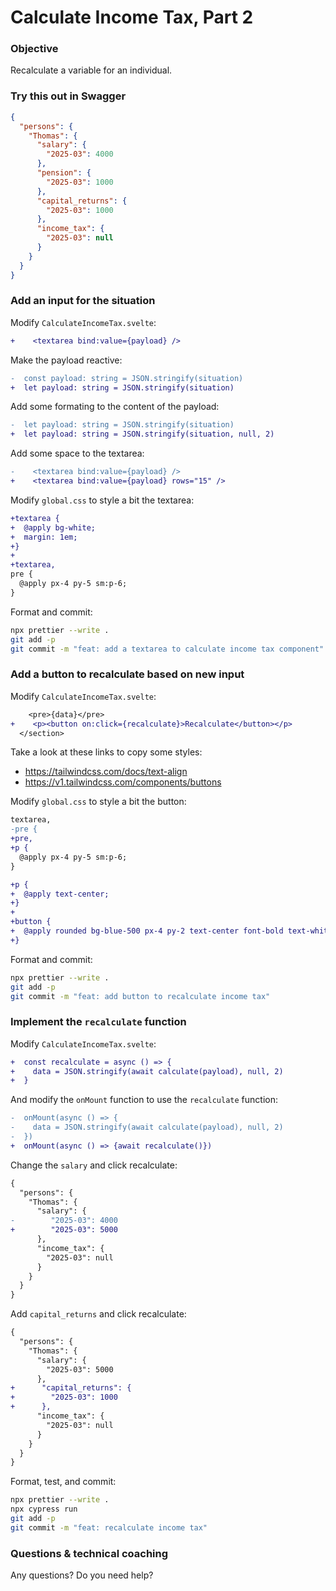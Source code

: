# Calculate Income Tax, Part 2

### Objective

Recalculate a variable for an individual.

### Try this out in Swagger

```json
{
  "persons": {
    "Thomas": {
      "salary": {
        "2025-03": 4000
      },
      "pension": {
        "2025-03": 1000
      },
      "capital_returns": {
        "2025-03": 1000
      },
      "income_tax": {
        "2025-03": null
      }
    }
  }
}
```

### Add an input for the situation

Modify `CalculateIncomeTax.svelte`:

```diff
+    <textarea bind:value={payload} />
```

Make the payload reactive:

```diff
-  const payload: string = JSON.stringify(situation)
+  let payload: string = JSON.stringify(situation)
```

Add some formating to the content of the payload:

```diff
-  let payload: string = JSON.stringify(situation)
+  let payload: string = JSON.stringify(situation, null, 2)
```

Add some space to the textarea:

```diff
-    <textarea bind:value={payload} />
+    <textarea bind:value={payload} rows="15" />
```

Modify `global.css` to style a bit the textarea:

```diff
+textarea {
+  @apply bg-white;
+  margin: 1em;
+}
+
+textarea,
pre {
  @apply px-4 py-5 sm:p-6;
}
```

Format and commit:

```sh
npx prettier --write .
git add -p
git commit -m "feat: add a textarea to calculate income tax component"
```

### Add a button to recalculate based on new input

Modify `CalculateIncomeTax.svelte`:

```diff
    <pre>{data}</pre>
+    <p><button on:click={recalculate}>Recalculate</button></p>
  </section>
```

Take a look at these links to copy some styles:

- https://tailwindcss.com/docs/text-align
- https://v1.tailwindcss.com/components/buttons

Modify `global.css` to style a bit the button:

```diff
textarea,
-pre {
+pre,
+p {
  @apply px-4 py-5 sm:p-6;
}

+p {
+  @apply text-center;
+}
+
+button {
+  @apply rounded bg-blue-500 px-4 py-2 text-center font-bold text-white hover:bg-blue-600;
+}
```

Format and commit:

```sh
npx prettier --write .
git add -p
git commit -m "feat: add button to recalculate income tax"
```

### Implement the `recalculate` function

Modify `CalculateIncomeTax.svelte`:

```diff
+  const recalculate = async () => {
+    data = JSON.stringify(await calculate(payload), null, 2)
+  }
```

And modify the `onMount` function to use the `recalculate` function:

```diff
-  onMount(async () => {
-    data = JSON.stringify(await calculate(payload), null, 2)
-  })
+  onMount(async () => {await recalculate()})
```

Change the `salary` and click recalculate:

```diff
{
  "persons": {
    "Thomas": {
      "salary": {
-        "2025-03": 4000
+        "2025-03": 5000
      },
      "income_tax": {
        "2025-03": null
      }
    }
  }
}
```

Add `capital_returns` and click recalculate:

```diff
{
  "persons": {
    "Thomas": {
      "salary": {
        "2025-03": 5000
      },
+      "capital_returns": {
+        "2025-03": 1000
+      },
      "income_tax": {
        "2025-03": null
      }
    }
  }
}
```

Format, test, and commit:

```sh
npx prettier --write .
npx cypress run
git add -p
git commit -m "feat: recalculate income tax"
```

### Questions & technical coaching

Any questions? Do you need help?
